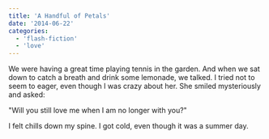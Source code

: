 ```yaml
---
title: 'A Handful of Petals'
date: '2014-06-22'
categories:
  - 'flash-fiction'
  - 'love'
---
```


We were having a great time playing tennis in the garden. And when we sat down
to catch a breath and drink some lemonade, we talked. I tried not to seem to
eager, even though I was crazy about her. She smiled mysteriously and asked:

"Will you still love me when I am no longer with you?"

I felt chills down my spine. I got cold, even though it was a summer day.
